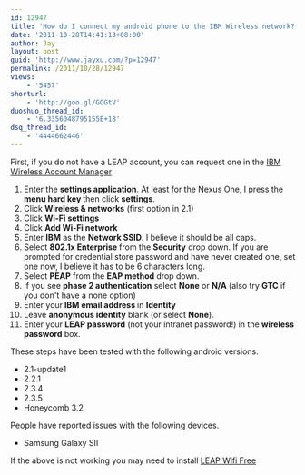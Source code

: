 ```yaml
---
id: 12947
title: 'How do I connect my android phone to the IBM Wireless network?'
date: '2011-10-28T14:41:13+08:00'
author: Jay
layout: post
guid: 'http://www.jayxu.com/?p=12947'
permalink: /2011/10/28/12947
views:
    - '5457'
shorturl:
    - 'http://goo.gl/GOGtV'
duoshuo_thread_id:
    - '6.3356048795155E+18'
dsq_thread_id:
    - '4444662446'
---
```


First, if you do not have a LEAP account, you can request one in the <a href="https://bluewireless.ibm.com/">IBM Wireless Account Manager</a>
<ol>
	<li>Enter the <strong>settings application</strong>. At least for the Nexus One, I press the <strong>menu hard key </strong>then click <strong>settings</strong>.</li>
	<li>Click <strong>Wireless & networks</strong> (first option in 2.1)</li>
	<li>Click <strong>Wi-Fi settings</strong></li>
	<li>Click <strong>Add Wi-Fi network</strong></li>
	<li>Enter <strong>IBM</strong> as the <strong>Network SSID</strong>. I believe it should be all caps.</li>
	<li>Select <strong>802.1x Enterprise </strong>from the <strong>Security</strong> drop down. If you are prompted for credential store password and have never created one, set one now, I believe it has to be 6 characters long.</li>
	<li>Select <strong>PEAP</strong> from the <strong>EAP method</strong> drop down.</li>
	<li>If you see <strong>phase 2 authentication</strong> select <strong>None</strong> or <strong>N/A</strong> (also try <strong>GTC</strong> if you don't have a none option)</li>
	<li>Enter your<strong> IBM email address </strong>in <strong>Identity</strong></li>
	<li>Leave <strong>anonymous identity</strong> blank (or select <strong>None</strong>).</li>
	<li>Enter your <strong>LEAP password</strong> (not your intranet password!) in the <strong>wireless password</strong> box.</li>
</ol>
These steps have been tested with the following android versions.
<ul>
	<li>2.1-update1</li>
	<li>2.2.1</li>
	<li>2.3.4</li>
	<li>2.3.5</li>
	<li>Honeycomb 3.2</li>
</ul>
People have reported issues with the following devices.
<ul>
	<li>Samsung Galaxy SII</li>
</ul>
If the above is not working you may need to install <a href="https://market.android.com/details?id=com.oneguyinabasement.leapwifi&feature=search_result">LEAP Wifi Free</a>